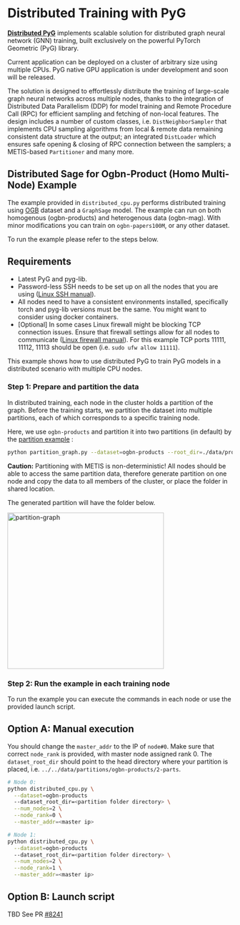 # Distributed Training with PyG

**[Distributed PyG](https://github.com/pyg-team/pytorch_geometric/tree/master/torch_geometric/distributed)** implements scalable solution for distributed graph neural network (GNN) training, built exclusively on the powerful PyTorch Geometric (PyG) library.

Current application can be deployed on a cluster of arbitrary size using multiple CPUs. PyG native GPU application is under development and soon will be released.

The solution is designed to effortlessly distribute the training of large-scale graph neural networks across multiple nodes, thanks to the integration of Distributed Data Parallelism (DDP) for model training and Remote Procedure Call (RPC) for efficient sampling and fetching of non-local features.
The design includes a number of custom classes, i.e. `DistNeighborSampler` that implements CPU sampling algorithms from local & remote data remaining consistent data structure at the output; an integrated `DistLoader` which ensures safe opening & closing of RPC connection between the samplers; a METIS-based `Partitioner` and many more.

## Distributed Sage for Ogbn-Product (Homo Multi-Node) Example

The example provided in `distributed_cpu.py` performs distributed training using [OGB](https://ogb.stanford.edu/) dataset and a `GraphSage` model. The example can run on both homogenous (ogbn-products) and heterogenous data (ogbn-mag).
With minor modifications you can train on `ogbn-papers100M`, or any other dataset.

To run the example please refer to the steps below.

## Requirements

- Latest PyG and pyg-lib.
- Password-less SSH needs to be set up on all the nodes that you are using ([Linux SSH manual](https://linuxize.com/post/how-to-setup-passwordless-ssh-login/)).
- All nodes need to have a consistent environments installed, specifically torch and pyg-lib versions must be the same. You might want to consider using docker containers.
- \[Optional\] In some cases Linux firewall might be blocking TCP connection issues. Ensure that firewall settings allow for all nodes to communicate ([Linux firewall manual](https://ubuntu.com/server/docs/security-firewall)). For this example TCP ports 11111, 11112, 11113 should be open (i.e. `sudo ufw allow 11111`).

This example shows how to use distributed PyG to train PyG models in a distributed scenario with multiple CPU nodes.

### Step 1: Prepare and partition the data

In distributed training, each node in the cluster holds a partition of the graph. Before the training starts, we partition the dataset into multiple partitions, each of which corresponds to a specific training node.

Here, we use `ogbn-products` and partition it into two partitions (in default) by the [partition example](https://github.com/pyg-team/pytorch_geometric/blob/master/examples/distributed/pyg/partition_graph.py) :

```bash
python partition_graph.py --dataset=ogbn-products --root_dir=./data/products --num_partitions=2
```

**Caution:** Partitioning with METIS is non-deterministic!
All nodes should be able to access the same partition data, therefore generate partition on one node and copy the data to all members of the cluster, or place the folder in shared location.

The generated partition will have the folder below.

<img width="350" alt="partition-graph" src="https://github.com/pyg-team/pytorch_geometric/assets/58218729/2169e362-0259-4ac4-ab5e-8500b6b5bf4a">

### Step 2: Run the example in each training node

To run the example you can execute the commands in each node or use the provided launch script.

## Option A: Manual execution

You should change the `master_addr` to the IP of `node#0`. Make sure that correct `node_rank` is provided, with master node assigned rank 0. The `dataset_root_dir` should point to the head directory where your partition is placed, i.e. `../../data/partitions/ogbn-products/2-parts`.

```bash
# Node 0:
python distributed_cpu.py \
  --dataset=ogbn-products
  --dataset_root_dir=<partition folder directory> \
  --num_nodes=2 \
  --node_rank=0 \
  --master_addr=<master ip>

# Node 1:
python distributed_cpu.py \
  --dataset=ogbn-products
  --dataset_root_dir=<partition folder directory> \
  --num_nodes=2 \
  --node_rank=1 \
  --master_addr=<master ip>
```

## Option B: Launch script

TBD
See PR [#8241](https://github.com/pyg-team/pytorch_geometric/pull/8241)
